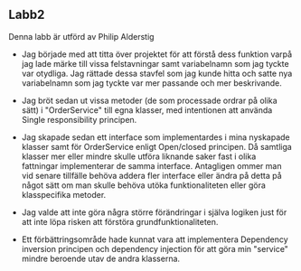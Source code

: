 ﻿## Labb2

Denna labb är utförd av Philip Alderstig

- Jag började med att titta över projektet för att förstå dess funktion varpå jag lade märke till vissa felstavningar samt variabelnamn som jag tyckte var otydliga.
  Jag rättade dessa stavfel som jag kunde hitta och satte nya variabelnamn som jag tyckte var mer passande och mer beskrivande.

- Jag bröt sedan ut vissa metoder (de som processade ordrar på olika sätt) i "OrderService" till egna klasser, med intentionen att använda Single responsibility principen.

- Jag skapade sedan ett interface som implementardes i mina nyskapade klasser samt för OrderService enligt Open/closed principen. Då samtliga klasser mer eller mindre skulle utföra liknande saker fast i olika fattningar implementerar de samma interface.
  Antagligen ommer man vid senare tillfälle behöva addera fler interface eller ändra på detta på något sätt om man skulle behöva utöka funktionaliteten eller göra klasspecifika metoder.

- Jag valde att inte göra några större förändringar i själva logiken just för att inte löpa risken att förstöra grundfunktionaliteten.

- Ett förbättringsområde hade kunnat vara att implementera Dependency inversion principen och dependency injection för att göra min "service" mindre beroende utav de andra klasserna.